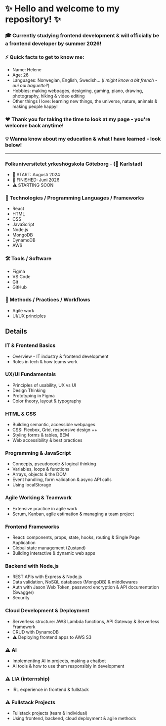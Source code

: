 # ✨ Hello and welcome to my repository! ✨ 


### 🎓 Currently studying frontend development & will officially be a frontend developer by summer 2026!
### ⚡ Quick facts to get to know me:
- Name: Helene
- Age: 26
- Languages: Norwegian, English, Swedish... (*I might know a bit french - oui oui baguette?*)
- Hobbies: making webpages, designing, gaming, piano, drawing, photography, hiking & video editing
- Other things I love: learning new things, the universe, nature, animals & making people happy! 
### ❤️ Thank you for taking the time to look at my page - you're welcome back anytime!

### 💡 Wanna know about my education & what I have learned - look below! 

-------------------------------------------------------------------------------------------------------------------------------------------------------------

### Folkuniversitetet yrkeshögskola Göteborg - (📍 Karlstad)
- 🌱 START: Augusti 2024
- 🌼 FINISHED: Juni 2026
- ⚠️ STARTING SOON

### 👾 Technologies / Programming Languages / Frameworks
- React
- HTML
- CSS
- JavaScript
- Node.js
- MongoDB
- DynamoDB
- AWS

### 🛠 Tools / Software
- Figma 
- VS Code
- Git 
- GitHub 

### 🎨 Methods / Practices / Workflows
- Agile work
- UI/UX principles




## Details

### IT & Frontend Basics
- Overview - IT industry & frontend development   
- Roles in tech & how teams work  

### UX/UI Fundamentals
- Principles of usability, UX vs UI  
- Design Thinking
- Prototyping in Figma 
- Color theory, layout & typography  

### HTML & CSS
- Building semantic, accessible webpages  
- CSS: Flexbox, Grid, responsive design ++ 
- Styling forms & tables, BEM
- Web accessibility & best practices  

### Programming & JavaScript
- Concepts, pseudocode & logical thinking  
- Variables, loops & functions  
- Arrays, objects & the DOM  
- Event handling, form validation & async API calls  
- Using localStorage

### Agile Working & Teamwork
- Extensive practice in agile work   
- Scrum, Kanban, agile estimation & managing a team project   

### Frontend Frameworks
- React: components, props, state, hooks, routing & Single Page Application 
- Global state management (Zustand)  
- Building interactive & dynamic web apps  

### Backend with Node.js
- REST APIs with Express & Node.js  
- Data validation, NoSQL databases (MongoDB) & middlewares  
- Auth with Jason Web Token, password encryption & API documentation (Swagger)    
- Security

### Cloud Development & Deployment
- Serverless structure: AWS Lambda functions, API Gateway & Serverless Framework  
- CRUD with DynamoDB  
- ⚠️ Deploying frontend apps to AWS S3  

### ⚠️ AI
- Implementing AI in projects, making a chatbot  
- AI tools & how to use them responsibly in development  

### ⚠️ LIA (internship)
- IRL experience in frontend & fullstack

### ⚠️ Fullstack Projects
- Fullstack projects (team & individual)  
- Using frontend, backend, cloud deployment & agile methods  



